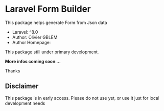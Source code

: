 # Laravel Form Builder

This package helps generate Form from Json data

- Laravel: ^8.0
- Author: Olivier GBLEM
- Author Homepage: 

This package still under primary development.

**More infos coming soon ...**

Thanks

## Disclaimer
This package is in early access.
Please do not use yet, or use it just for local development needs

